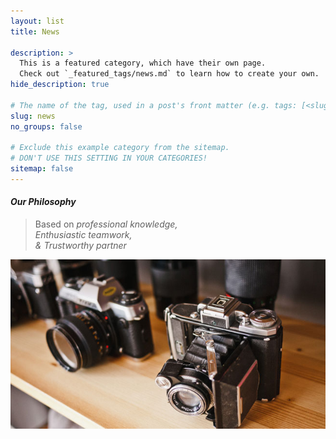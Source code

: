 ```yaml
---
layout: list
title: News

description: >
  This is a featured category, which have their own page.
  Check out `_featured_tags/news.md` to learn how to create your own.
hide_description: true

# The name of the tag, used in a post's front matter (e.g. tags: [<slug>]).
slug: news
no_groups: false

# Exclude this example category from the sitemap.
# DON'T USE THIS SETTING IN YOUR CATEGORIES!
sitemap: false
---
```


#### *Our Philosophy*
> Based on *professional knowledge, <br>
> Enthusiastic teamwork,  <br>
> & Trustworthy partner*


![Screenshot](../assets/img/3.jpg)
<!-- {:width="260" height="190.4" loading="lazy"} -->